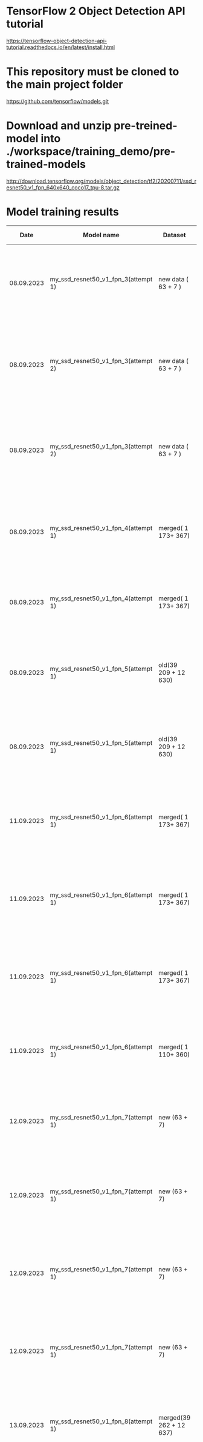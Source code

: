 
# TensorFlow 2 Object Detection API tutorial

<https://tensorflow-object-detection-api-tutorial.readthedocs.io/en/latest/install.html>

# This repository must be cloned to the main project folder

<https://github.com/tensorflow/models.git>

# Download and unzip pre-treined-model into ./workspace/training_demo/pre-trained-models

<http://download.tensorflow.org/models/object_detection/tf2/20200711/ssd_resnet50_v1_fpn_640x640_coco17_tpu-8.tar.gz>

# Model training results

| Date       | Model name                          | Dataset                  | Classes | Steps  | Changed parameters                                                                                                                                                                                                            | Total lose                                                                                                                                                                                               | Training time |
|------------|-------------------------------------|--------------------------|---------|--------|-------------------------------------------------------------------------------------------------------------------------------------------------------------------------------------------------------------------------------|----------------------------------------------------------------------------------------------------------------------------------------------------------------------------------------------------------|---------------|
| 08.09.2023 | my_ssd_resnet50_v1_fpn_3(attempt 1) | new data ( 63 + 7 )      | 1       | 2000   | box_coder<br/> faster_rcnn_box_coder <br/>y_scale: 32.0 <br/> x_scale: 32.0 <br/> height_scale: 3.0<br/> width_scale: 3.0                                                                                                     | Loss/classification_loss': 0.087042436,<br/> 'Loss/localization_loss': 0.1134364, <br/>'Loss/regularization_loss': 141.97772,<br/> 'Loss/total_loss': 142.17819,<br/> 'learning_rate': 0.02765367        |               |
| 08.09.2023 | my_ssd_resnet50_v1_fpn_3(attempt 2) | new data    ( 63 + 7 )   | 1       | 2000   | box_coder<br/> faster_rcnn_box_coder <br/>y_scale: 32.0 <br/> x_scale: 32.0 <br/> height_scale: 3.0<br/> width_scale: 3.0 <br/> feature_extractor <br/> regularizer  <br/> l2_regularizer <br/> weight: 0.0039999998989515007 | Loss/classification_loss': 0.08048342,<br/> 'Loss/localization_loss': 0.08371392, <br/>  'Loss/regularization_loss': 1.8251712,<br/>  'Loss/total_loss': 1.9893686, <br/> 'learning_rate': 0.02765367    |               |
| 08.09.2023 | my_ssd_resnet50_v1_fpn_3(attempt 2) | new data  ( 63 + 7 )     | 1       | 5000   | box_coder<br/> faster_rcnn_box_coder <br/>y_scale: 32.0 <br/> x_scale: 32.0 <br/> height_scale: 3.0<br/> width_scale: 3.0 <br/> feature_extractor <br/> regularizer  <br/> l2_regularizer <br/> weight: 0.0039999998989515007 | Loss/classification_loss': 0.04645691,<br/> 'Loss/localization_loss': 0.03727855,<br/> 'Loss/regularization_loss': 1.218591,<br/> 'Loss/total_loss': 1.3023264,<br/> 'learning_rate': 0.0                |               |
| 08.09.2023 | my_ssd_resnet50_v1_fpn_4(attempt 1) | merged( 1 173+ 367)      | 1       | 2000   | default settings                                                                                                                                                                                                              | Loss/classification_loss': 0.14104246,<br/> 'Loss/localization_loss': 0.036720034,<br/>'Loss/regularization_loss': 0.5548869,<br/> 'Loss/total_loss': 0.7326494,<br/> 'learning_rate': 0.02765367        |               | 
| 08.09.2023 | my_ssd_resnet50_v1_fpn_4(attempt 1) | merged( 1 173+ 367)      | 1       | 5000   | default settings                                                                                                                                                                                                              | Loss/classification_loss': 0.10410424,<br/> 'Loss/localization_loss': 0.002667,<br/>'Loss/regularization_loss': 0.434, <br/> 'Loss/total_loss': 0.5646,<br/> 'learning_rate': 0.002565                   |               |
| 08.09.2023 | my_ssd_resnet50_v1_fpn_5(attempt 1) | old(39 209 + 12 630)     | 43      | 2000   | default settings                                                                                                                                                                                                              | Loss/classification_loss': 0.39376923,<br/> 'Loss/localization_loss': 0.09792734,<br/> 'Loss/regularization_loss': 8.203386,<br/> 'Loss/total_loss': 8.695083,<br/> 'learning_rate': 0.02765367          |               |
| 08.09.2023 | my_ssd_resnet50_v1_fpn_5(attempt 1) | old(39 209 + 12 630)     | 43      | 5000   | default settings                                                                                                                                                                                                              | Loss/classification_loss': 0.37449005,<br/> 'Loss/localization_loss': 0.035043817,<br/> 'Loss/regularization_loss': 6.3507357,<br/> 'Loss/total_loss': 6.7602696,<br/> 'learning_rate': 0.0}             |               |
| 11.09.2023 | my_ssd_resnet50_v1_fpn_6(attempt 1) | merged( 1 173+ 367)      | 1       | 2000   | default settings                                                                                                                                                                                                              | Loss/classification_loss': 0.15419555,<br/> 'Loss/localization_loss': 0.07264473,<br/><br/>'Loss/regularization_loss': 0.90698236,<br/> 'Loss/total_loss': 1.1338227,<br/> 'learning_rate': 0.04}        |               |
| 11.09.2023 | my_ssd_resnet50_v1_fpn_6(attempt 1) | merged( 1 173+ 367)      | 1       | 5000   | default settings                                                                                                                                                                                                              | Loss/classification_loss': 0.083304584,<br/> 'Loss/localization_loss': 0.036396172,<br/> 'Loss/regularization_loss': 0.37474895,<br/> 'Loss/total_loss': 0.4944497,<br/>  'learning_rate': 0.038344227}  |               |
| 11.09.2023 | my_ssd_resnet50_v1_fpn_6(attempt 1) | merged( 1 173+ 367)      | 1       | 10000  | default settings                                                                                                                                                                                                              | Loss/classification_loss': 0.08339043,<br/> 'Loss/localization_loss': 0.028751556,<br/> 'Loss/regularization_loss': 0.113948725,<br/> 'Loss/total_loss': 0.2260907,<br/> 'learning_rate': 0.029201299}   |               |
| 11.09.2023 | my_ssd_resnet50_v1_fpn_6(attempt 1) | merged( 1 110+ 360)      | 1       | 25000  | default settings                                                                                                                                                                                                              | Loss/classification_loss': 0.050757114,<br/> 'Loss/localization_loss': 0.024710273,<br/> 'Loss/regularization_loss': 0.041128635,<br/> 'Loss/total_loss': 0.11659602,<br/>  'learning_rate': 0.0}        |               |
| 12.09.2023 | my_ssd_resnet50_v1_fpn_7(attempt 1) | new (63 + 7)             | 1       | 2000   | default settings  + fine tune (my_model_6)                                                                                                                                                                                    | Loss/classification_loss': 0.18906675,<br/> 'Loss/localization_loss': 0.07325558,<br/> 'Loss/regularization_loss': 3.9281578,<br/> 'Loss/total_loss': 4.19048,<br/>  'learning_rate': 0.04               |               |   
| 12.09.2023 | my_ssd_resnet50_v1_fpn_7(attempt 1) | new (63 + 7)             | 1       | 5000   | default settings  + fine tune (my_model_6)                                                                                                                                                                                    | Loss/classification_loss': 0.14375335,<br/> 'Loss/localization_loss': 0.022870917,<br/> 'Loss/regularization_loss': 1.5380881,<br/> 'Loss/total_loss': 1.7047123,<br/>  'learning_rate': 0.039907582     |               |
| 12.09.2023 | my_ssd_resnet50_v1_fpn_7(attempt 1) | new (63 + 7)             | 1       | 10000  | default settings  + fine tune (my_model_6)                                                                                                                                                                                    | Loss/classification_loss': 0.08657152,<br/> 'Loss/localization_loss': 0.016304428,<br/> 'Loss/regularization_loss': 0.34765399,<br/> 'Loss/total_loss': 0.45052993,<br/> 'learning_rate': 0.039345898    |               |
| 12.09.2023 | my_ssd_resnet50_v1_fpn_7(attempt 1) | new (63 + 7)             | 1       | 20000  | default settings  + fine tune (my_model_6)                                                                                                                                                                                    | Loss/classification_loss': 0.024699995,<br/> 'Loss/localization_loss': 0.0072968355,<br/> 'Loss/regularization_loss': 0.055525996,<br/> 'Loss/total_loss': 0.08752283,<br/>  'learning_rate': 0.03676176 |               |
| 13.09.2023 | my_ssd_resnet50_v1_fpn_8(attempt 1) | merged(39 262 + 12 637)  | 43      | 2000   | default settings                                                                                                                                                                                                              | Loss/classification_loss': 0.11769141,<br/> 'Loss/localization_loss': 0.02517348,<br/> 'Loss/regularization_loss': 0.21927199,<br/> 'Loss/total_loss': 0.3621369,<br/> 'learning_rate': 0.04             |               |
| 13.09.2023 | my_ssd_resnet50_v1_fpn_8(attempt 1) | merged(39 262 + 12 637)  | 43      | 5000   | default settings                                                                                                                                                                                                              | Loss/classification_loss': 0.19717331,<br/> 'Loss/localization_loss': 0.057666212,<br/> 'Loss/regularization_loss': 0.15873909,<br/> 'Loss/total_loss': 0.4135786,<br/> 'learning_rate': 0.036629394     |               |
| 13.09.2023 | my_ssd_resnet50_v1_fpn_8(attempt 1) | merged(39 262 + 12 637)  | 43      | 10000  | default settings                                                                                                                                                                                                              | Loss/classification_loss': 0.27284652,<br/> 'Loss/localization_loss': 0.010584417,<br/> 'Loss/regularization_loss': 0.10114496,<br/> 'Loss/total_loss': 0.3845759,<br/> 'learning_rate': 0.019999998     |               |
| 13.09.2023 | my_ssd_resnet50_v1_fpn_8(attempt 1) | merged(39 262 + 12 637)  | 43      | 18000  | default settings                                                                                                                                                                                                              | Loss/classification_loss': 0.21182477,<br/> 'Loss/localization_loss': 0.027235199,<br/> 'Loss/regularization_loss': 0.08787721,<br/> 'Loss/total_loss': 0.3269372,<br/>  'learning_rate': 0.0            |               |
| 14.09.2023 | my_ssd_resnet50_v1_fpn_9(attempt 1) | merged(39 262 + 12 637)  | 43      | 100000 | default settings  + fine tune (my_model_8)                                                                                                                                                                                    | Loss/classification_loss': 0.18595591,<br/> 'Loss/localization_loss': 0.028893244,<br/> 'Loss/regularization_loss': 0.04689191,<br/> 'Loss/total_loss': 0.26174107,<br/> 'learning_rate': 0.0            |               |